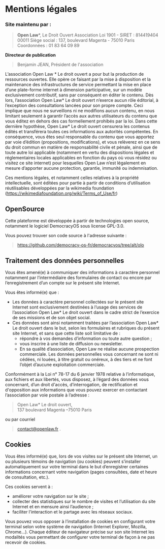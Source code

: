Mentions légales
===

### Site maintenu par :

> **Open Law***, Le Droit Ouvert
> Association Loi 1901 - SIRET : 814419404 00011
> Siège social : 137, boulevard Magenta - 75010 Paris
> Coordonnées : 01 83 64 09 89

**Directeur de publication**
> Benjamin JEAN, Président de l'association

L’association Open Law * Le droit ouvert a pour but la production de ressources ouvertes. Elle opère ce faisant par la mise à disposition et la maintenance des infrastructures de service permettant la mise en place d’une plate-forme internet à dimension participative, sur un modèle exclusivement contributif, sans par conséquent en éditer le contenu. Dès lors, l’association Open Law* Le droit ouvert n’exerce aucun rôle éditorial, à l’exception des consultations lancées pour son propre compte. Ceci implique que nous ne surveillons ni ne modifions aucun contenu, en nous limitant seulement à garantir l’accès aux autres utilisateurs du contenu que vous éditez en dehors des cas formellement prohibés par la loi. Dans cette dernière hypothèse, Open Law* Le droit ouvert censurera les contenus édités et transférera toutes ces informations aux autorités compétentes. En conséquence, vous êtes seul responsable du contenu que vous apportez par voie d’édition (propositions, modifications), et vous relèverez en ce sens du droit commun en matière de responsabilité civile et pénale, ainsi que de toute autre loi applicable (notamment en vertu des dispositions légales et réglementaires locales applicables en fonction du pays où vous résidez ou visitez ce site internet) pour lesquelles Open Law n’est légalement en mesure d’apporter aucune protection, garantie, immunité ou indemnisation.

Ces mentions légales, et notamment celles relatives à la propriété intellectuelle, sont éditées pour partie à partir de conditions d’utilisation réutilisables développées par la wikimedia foundation (https://wikimediafoundation.org/wiki/Terms_of_Use/fr)

## OpenSource

Cette plateforme est développée à partir de technologies open source, notamment le logiciel DemocracyOS sous license GPL-3.0.

Vous pouvez trouver son code source à l'adresse suivante :

> https://github.com/democracy-os-fr/democracyos/tree/alt/olo

## Traitement des données personnelles

Vous êtes amené(e) à communiquer des informations à caractère personnel notamment par l’intermédiaire des formulaires de contact ou encore par l’enregistrement d’un compte sur le présent site Internet.

Vous êtes informé(e) que :

- Les données à caractère personnel collectées sur le présent site Internet sont exclusivement destinées à l’usage des services de l’association Open Law* Le droit ouvert dans le cadre strict de l’exercice de ses missions et de son objet social.
- Ces données sont ainsi notamment traitées par l’association Open Law* Le droit ouvert dans le but, selon les formulaires et rubriques du présent site Internet, et sans que cette liste soit limitative de :
  - répondre à vos demandes d’information ou toute autre question ;
  - vous inscrire à une liste de diffusion ou newsletter.
  - En sa qualité d’association, Open Law ne réalise aucune prospection commerciale. Les données personnelles vous concernant ne sont ni cédées, ni louées, à titre gratuit ou onéreux, à des tiers et ne font l’objet d’aucune exploitation commerciale.


Conformément à la Loi n° 78-17 du 6 janvier 1978 relative à l’informatique, aux fichiers et aux libertés, vous disposez, à l’égard des données vous concernant, d’un droit d'accès, d’interrogation, de rectification et d'opposition aux informations que vous pouvez exercer en contactant l’association par voie postale à l’adresse :
> Open Law* Le droit ouvert,  
> 137 boulevard Magenta –75010 Paris

ou par courriel

> contact@openlaw.fr .

## Cookies

Vous êtes informé(e) que, lors de vos visites sur le présent site Internet, un ou plusieurs témoins de navigation (ou cookies) peuvent s’installer automatiquement sur votre terminal dans le but d’enregistrer certaines informations concernant votre navigation (pages consultées, date et heure de consultation, etc.).

Ces cookies servent à :
- améliorer votre navigation sur le site ;
- collecter des statistiques sur le nombre de visites et l’utilisation du site Internet et en mensure ainsi l’audience ;
- faciliter l’interaction et le partage avec les réseaux sociaux.

Vous pouvez vous opposer à l’installation de cookies en configurant votre terminal selon votre système de navigation (Internet Explorer, Mozilla, Chrome…). Chaque éditeur de navigateur précise sur son site Internet les modalités vous permettant de configurer votre terminal de façon à ne pas recevoir de cookies.
